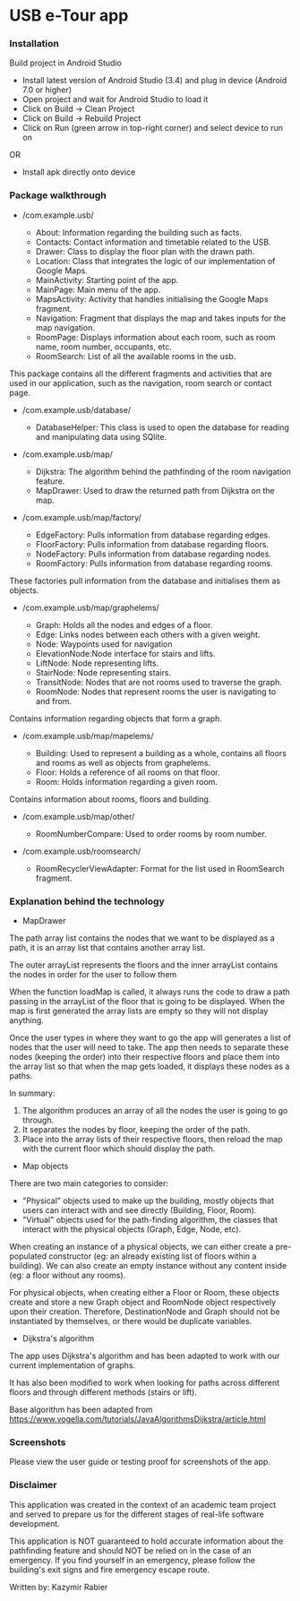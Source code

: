 # USB e-Tour app

### Installation

Build project in Android Studio
-   Install latest version of Android Studio (3.4) and plug in device (Android 7.0 or higher)
-   Open project and wait for Android Studio to load it
-   Click on Build -> Clean Project
-   Click on Build -> Rebuild Project
-   Click on Run (green arrow in top-right corner) and select device to run on

OR

-   Install apk directly onto device

### Package walkthrough

*   /com.example.usb/

	- About:	Information regarding the building such as facts.
	- Contacts:	Contact information and timetable related to the USB.
	- Drawer:	Class to display the floor plan with the drawn path.
	- Location:	Class that integrates the logic of our implementation of Google Maps.
	- MainActivity:	Starting point of the app.
	- MainPage:	Main menu of the app.
	- MapsActivity: Activity that handles initialising the Google Maps fragment.
	- Navigation:	Fragment that displays the map and takes inputs for the map navigation.
	- RoomPage:	Displays information about each room, such as room name, room number, occupants, etc.
	- RoomSearch:	List of all the available rooms in the usb.

This package contains all the different fragments and activities that are used in our application, such as the navigation, room search or contact page.

*   /com.example.usb/database/

	- DatabaseHelper: This class is used to open the database for reading and manipulating data using SQlite.

*   /com.example.usb/map/

	- Dijkstra:	The algorithm behind the pathfinding of the room navigation feature.
	- MapDrawer:	Used to draw the returned path from Dijkstra on the map.

*   /com.example.usb/map/factory/

	- EdgeFactory:	Pulls information from database regarding edges.
	- FloorFactory:	Pulls information from database regarding floors.
	- NodeFactory:	Pulls information from database regarding nodes.
	- RoomFactory:	Pulls information from database regarding rooms.

These factories pull information from the database and initialises them as objects.

*   /com.example.usb/map/graphelems/

	- Graph:	Holds all the nodes and edges of a floor.
	- Edge:		Links nodes between each others with a given weight.
	- Node:		Waypoints used for navigation
	- ElevationNode:Node interface for stairs and lifts.
	- LiftNode:	Node representing lifts.
	- StairNode:	Node representing stairs.
	- TransitNode:	Nodes that are not rooms used to traverse the graph.
	- RoomNode:	Nodes that represent rooms the user is navigating to and from.
	
Contains information regarding objects that form a graph.

*   /com.example.usb/map/mapelems/

	- Building:	Used to represent a building as a whole, contains all floors and rooms as well as objects from graphelems.
	- Floor:	Holds a reference of all rooms on that floor.
	- Room:		Holds information regarding a given room.

Contains information about rooms, floors and building.

*   /com.example.usb/map/other/

	- RoomNumberCompare: Used to order rooms by room number.

*   /com.example.usb/roomsearch/

	- RoomRecyclerViewAdapter: Format for the list used in RoomSearch fragment.

### Explanation behind the technology

*   MapDrawer

The path array list contains the nodes that we want to be displayed as a path, it is an array list
that contains another array list.

The outer arrayList represents the floors and the inner arrayList contains the nodes in order
for the user to follow them 

When the function loadMap is called, it always runs the code to draw a path passing in the arrayList 
of the floor that is going to be displayed. 
When the map is first generated the array lists are empty so they will not display anything.

Once the user types in where they want to go the app will generates a list of nodes that the user will
need to take. The app then needs to separate these nodes (keeping the order) into their respective floors 
and place them into the array list so that when the map gets loaded, it 
displays these nodes as a paths.

In summary:

1. The algorithm produces an array of all the nodes the user is going to go through.
2. It separates the nodes by floor, keeping the order of the path.
3. Place into the array lists of their respective floors, then reload the map with the current floor which should display the path.

*   Map objects

There are two main categories to consider:

- "Physical" objects used to make up the building, mostly objects that users can interact with and see directly (Building, Floor, Room).
- "Virtual" objects used for the path-finding algorithm, the classes that interact with the physical objects (Graph, Edge, Node, etc).

When creating an instance of a physical objects, we can either create a pre-populated constructor (eg: an already existing list of floors within a building).
We can also create an empty instance without any content inside (eg: a floor without any rooms).

For physical objects, when creating either a Floor or Room, these objects create and store a new Graph object and RoomNode
object respectively upon their creation. Therefore, DestinationNode and Graph should not be instantiated by themselves, or there would be duplicate variables.

*   Dijkstra's algorithm

The app uses Dijkstra's algorithm and has been adapted to work with our current implementation of graphs.

It has also been modified to work when looking for paths across different floors and through different methods (stairs or lift).

Base algorithm has been adapted from https://www.vogella.com/tutorials/JavaAlgorithmsDijkstra/article.html

### Screenshots

Please view the user guide or testing proof for screenshots of the app.

### Disclaimer

This application was created in the context of an academic team project and served to prepare us for the different stages of real-life software development.

This application is NOT guaranteed to hold accurate information about the pathfinding feature and should NOT be relied on in the case of an emergency.
If you find yourself in an emergency, please follow the building's exit signs and fire emergency escape route.

Written by: Kazymir Rabier
